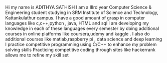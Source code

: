 Hi my name is ADITHYA SATHISH I am a IIIrd year Computer Science & Engineering student studying in SRM Institute of Science and Technology,
Kattankulathur campus.
I have a good amount of grasp in computer languages like c,c++,python , java, HTML and sql
I am developing my knowledge in each of these languages every semester by doing additional courses in
online platforms like coursera,udemy and kaggle .
I also do additional courses like matlab,raspberry pi , data science and deep learning
I practice competitive programming using C/C++ to enhance my problem solving skills
Practicing competitive coding through sites like hackerrank allows me to refine my skill set 
